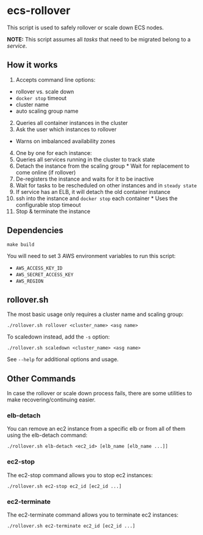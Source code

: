 # ecs-rollover

This script is used to safely rollover or scale down ECS nodes. 

**NOTE:** This script assumes all _tasks_ that need to be migrated belong to a _service_.

## How it works
1. Accepts command line options:
  * rollover vs. scale down
  * `docker stop` timeout
  * cluster name
  * auto scaling group name
2. Queries all container instances in the cluster
3. Ask the user which instances to rollover
  * Warns on imbalanced availability zones
4. One by one for each instance:
  1. Queries all services running in the cluster to track state
  2. Detach the instance from the scaling group
    * Wait for replacement to come online (if rollover)
  3. De-registers the instance and waits for it to be inactive
  4. Wait for tasks to be rescheduled on other instances and in `steady state`
  5. If service has an ELB, it will detach the old container instance
  6. ssh into the instance and `docker stop` each container
    * Uses the configurable stop timeout
  7. Stop & terminate the instance

## Dependencies

```
make build
```


You will need to set 3 AWS environment variables to run this script:

  - `AWS_ACCESS_KEY_ID`
  - `AWS_SECRET_ACCESS_KEY`
  - `AWS_REGION`


## rollover.sh

The most basic usage only requires a cluster name and scaling group:
```
./rollover.sh rollover <cluster_name> <asg name>
```

To scaledown instead, add the `-s` option: 
```
./rollover.sh scaledown <cluster_name> <asg name>
```

See `--help` for additional options and usage.

## Other Commands

In case the rollover or scale down process fails, there are some utilities to make recovering/continuing easier.

### elb-detach

You can remove an ec2 instance from a specific elb or from all of them using the elb-detach command:

```
./rollover.sh elb-detach <ec2_id> [elb_name [elb_name ...]]
```

### ec2-stop

The ec2-stop command allows you to stop ec2 instances:
```
./rollover.sh ec2-stop ec2_id [ec2_id ...]
```

### ec2-terminate

The ec2-terminate command allows you to terminate ec2 instances:
```
./rollover.sh ec2-terminate ec2_id [ec2_id ...]
```

